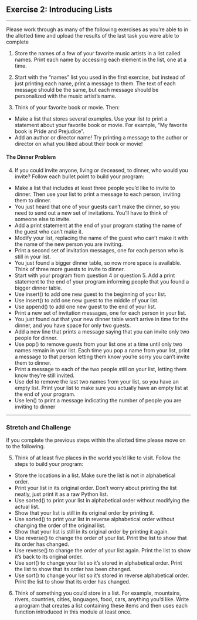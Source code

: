 ## Exercise 2: Introducing Lists
---
Please work through as many of the following exercises as you’re able to in the allotted time and upload the results of the last task you were able to complete

1. Store the names of a few of your favorite music artists in a list called names. Print each name by accessing each element in the list, one at a time. 

2. Start with the “names” list you used in the first exercise, but instead of just printing each name, print a message to them. The text of each message should be the same, but each message should be personalized with the music artist’s name. 

3. Think of your favorite book or movie. Then:
- Make a list that stores several examples. Use your list to print a statement about your favorite book or movie. For example, “My favorite book is Pride and Prejudice”.
- Add an author or director name! Try printing a message to the author or director on what you liked about their book or movie!

#### The Dinner Problem

4. If you could invite anyone, living or deceased, to dinner, who would you invite? Follow each bullet point to build your program:
   
- Make a list that includes at least three people you’d like to invite to dinner. Then use your list to print a message to each person, inviting them to dinner. 
- You just heard that one of your guests can’t make the dinner, so you need to send out a new set of invitations. You’ll have to think of someone else to invite.
- Add a print statement at the end of your program stating the name of the guest who can’t make it.
- Modify your list, replacing the name of the guest who can’t make it with the name of the new person you are inviting. 
- Print a second set of invitation messages, one for each person who is still in your list.
- You just found a bigger dinner table, so now more space is available. Think of three more guests to invite to dinner. 
- Start with your program from question 4 or question 5. Add a print statement to the end of your program informing people that you found a bigger dinner table.
- Use insert() to add one new guest to the beginning of your list. 
- Use insert() to add one new guest to the middle of your list.
- Use append() to add one new guest to the end of your list. 
- Print a new set of invitation messages, one for each person in your list.
- You just found out that your new dinner table won’t arrive in time for the dinner, and you have space for only two guests. 
- Add a new line that prints a message saying that you can invite only two people for dinner. 
- Use pop() to remove guests from your list one at a time until only two names remain in your list. Each time you pop a name from your list, print a message to that person letting them know you’re sorry you can’t invite them to dinner. 
- Print a message to each of the two people still on your list, letting them know they’re still invited. 
- Use del to remove the last two names from your list, so you have an empty list. Print your list to make sure you actually have an empty list at the end of your program. 
- Use len() to print a message indicating the number of people you are inviting to dinner

---

### Stretch and Challenge

If you complete the previous steps within the allotted time please move on to the following.


5. Think of at least five places in the world you’d like to visit. Follow the steps to build your program: 
- Store the locations in a list. Make sure the list is not in alphabetical order.
- Print your list in its original order. Don’t worry about printing the list neatly, just print it as a raw Python list.
- Use sorted() to print your list in alphabetical order without modifying the actual list. 
- Show that your list is still in its original order by printing it. 
- Use sorted() to print your list in reverse alphabetical order without changing the order of the original list. 
- Show that your list is still in its original order by printing it again. 
- Use reverse() to change the order of your list. Print the list to show that its order has changed. 
- Use reverse() to change the order of your list again. Print the list to show it’s back to its original order. 
- Use sort() to change your list so it’s stored in alphabetical order. Print the list to show that its order has been changed. 
- Use sort() to change your list so it’s stored in reverse alphabetical order. Print the list to show that its order has changed.

6. Think of something you could store in a list. For example, mountains, rivers, countries, cities, languages, food, cars, anything you’d like. 
Write a program that creates a list containing these items and then uses each function introduced in this module at least once.

